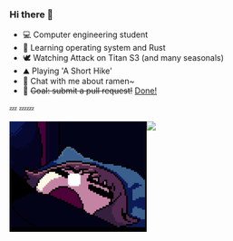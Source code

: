 ### Hi there 👋

- 💻 Computer engineering student
- 🦀 Learning operating system and Rust
- 🕊️ Watching Attack on Titan S3 (and many seasonals)
- ⛰️ Playing 'A Short Hike'
- 🍥 Chat with me about ramen~
- 💌 ~~Goal: submit a pull request!~~ [Done!](https://github.com/dqisme/wikipedia-reading-lists-chrome-extension/pull/11)

💤 💤💤


<a href="https://github.com/steveny9911/steveny9911/blob/master/zzz.gif">
  <img align="left" src="https://raw.githubusercontent.com/steveny9911/steveny9911/master/zzz.gif" height=195 />
</a>
<a href="https://github.com/anuraghazra/github-readme-stats">
  <img align="left" src="https://github-readme-stats.vercel.app/api?username=steveny9911&count_private=true&show_icons=true&theme=buefy" />
</a>


<!--
**steveny9911/steveny9911** is a ✨ _special_ ✨ repository because its `README.md` (this file) appears on your GitHub profile.

Here are some ideas to get you started:

- 🔭 I’m currently working on ...
- 🌱 I’m currently learning ...
- 👯 I’m looking to collaborate on ...
- 🤔 I’m looking for help with ...
- 💬 Ask me about ...
- 📫 How to reach me: ...
- 😄 Pronouns: ...
- ⚡ Fun fact: ...
-->
